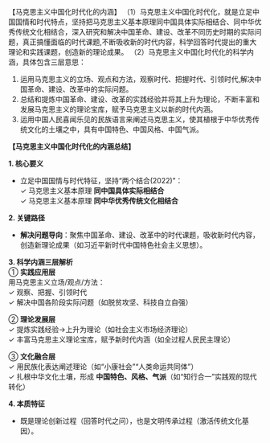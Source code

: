 
【马克思主义中国化时代化的内涵】
（1）马克思主义中国化时代化，就是立足中国国情和时代特点，坚持把马克思主义基本原理同中国具体实际相结合、同中华优秀传统文化相结合，深入研究和解决中国革命、建设、改革不同历史时期的实际问题，真正搞懂面临的时代课题,不断吸收新的时代内容，科学回答时代提出的重大理论和实践课题，创造新的理论成果。
（2）马克思主义中国化时代化的科学内涵，具体包含三层意思：
1. 运用马克思主义的立场、观点和方法，观察时代、把握时代、引领时代,解决中国革命、建设、改革中的实际问题。
2. 总结和提炼中国革命、建设、改革的实践经验并将其上升为理论，不断丰富和发展马克思主义的理论宝库，赋予马克思主义以新的时代内涵。
3.  运用中国人民喜闻乐见的民族语言来阐述马克思主义，使其植根于中华优秀传统文化的土壤之中，具有中国特色、中国风格、中国气派。








**【马克思主义中国化时代化的内涵总结】**  

**1. 核心要义**  
- 立足中国国情与时代特征，坚持“两个结合(2022)”：  
  ✓ 马克思主义基本原理 **同中国具体实际相结合**  
  ✓ 马克思主义基本原理 **同中华优秀传统文化相结合**  

**2. 关键路径**  
- **解决问题导向**：聚焦中国革命、建设、改革中的时代课题，吸收新时代内容，创造新理论成果（如习近平新时代中国特色社会主义思想）。  

**3. 科学内涵三层解析**  
① **实践应用层**  
  用马克思主义立场/观点/方法：  
  ✓ 观察、把握、引领时代  
  ✓ 解决中国各阶段实际问题（如脱贫攻坚、科技自立自强）  

② **理论发展层**  
  ✓ 提炼实践经验→上升为理论（如社会主义市场经济理论）  
  ✓ 丰富马克思主义理论宝库，赋予新时代内涵（如全过程人民民主理论）  

③ **文化融合层**  
  ✓ 用民族化表达阐述理论（如“小康社会”“人类命运共同体”）  
  ✓ 扎根中华文化土壤，形成 **中国特色、风格、气派**（如“知行合一”实践观的现代转化）  

**4. 本质特征**  
- 既是理论创新过程（回答时代之问），也是文明传承过程（激活传统文化基因）。